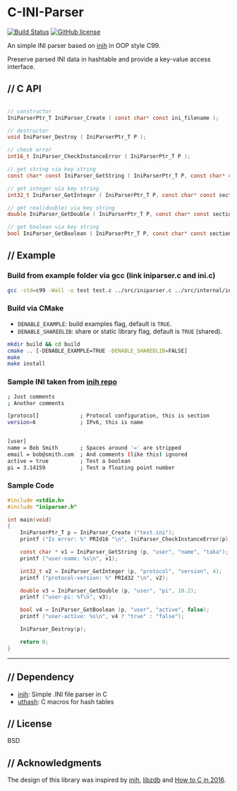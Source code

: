# C-INI-Parser

[![Build Status](https://travis-ci.org/taka-wang/c-ini-parser.svg?branch=master)](https://travis-ci.org/taka-wang/c-ini-parser)
[![GitHub license](https://img.shields.io/badge/license-BSD-blue.svg)](https://raw.githubusercontent.com/taka-wang/c-ini-parser/master/LICENSE)

An simple INI parser based on [inih](https://github.com/benhoyt/inih) in OOP style C99.

Preserve parsed INI data in hashtable and provide a key-value access interface.

## // C API

```c

// constructor
IniParserPtr_T IniParser_Create ( const char* const ini_filename );

// destructor
void IniParser_Destroy ( IniParserPtr_T P );

// check error
int16_t IniParser_CheckInstanceError ( IniParserPtr_T P );

// get string via key string
const char* const IniParser_GetString ( IniParserPtr_T P, const char* const section, const char* const name, const char* const default_value );

// get integer via key string
int32_t IniParser_GetInteger ( IniParserPtr_T P, const char* const section, const char* const name, long default_value );

// get real(double) via key string
double IniParser_GetDouble ( IniParserPtr_T P, const char* const section, const char* const name, double default_value );

// get boolean via key string
bool IniParser_GetBoolean ( IniParserPtr_T P, const char* const section, const char* const name, bool default_value );
```

## // Example

### Build from example folder via gcc (link iniparser.c and ini.c)

```bash
gcc -std=c99 -Wall -o test test.c ../src/iniparser.c ../src/internal/ini.c -I../src
```

### Build via CMake

- `DENABLE_EXAMPLE`: build examples flag, default is `TRUE`.
- `DENABLE_SHAREDLIB`: share or static library flag, default is `TRUE` (shared).

```bash
mkdir build && cd build
cmake .. [-DENABLE_EXAMPLE=TRUE -DENABLE_SHAREDLIB=FALSE]
make
make install
```

### Sample INI taken from [inih repo](https://github.com/benhoyt/inih)

```bash
; Just comments
; Another comments

[protocol]             ; Protocol configuration, this is section
version=6              ; IPv6, this is name


[user]
name = Bob Smith       ; Spaces around '=' are stripped
email = bob@smith.com  ; And comments (like this) ignored
active = true          ; Test a boolean
pi = 3.14159           ; Test a floating point number
```

### Sample Code

```c
#include <stdio.h>
#include "iniparser.h"

int main(void)
{
    IniParserPtr_T p = IniParser_Create ("test.ini");
    printf ("Is error: %" PRId16 "\n", IniParser_CheckInstanceError(p));

    const char * v1 = IniParser_GetString (p, "user", "name", "taka");
    printf ("user-name: %s\n", v1);

    int32_t v2 = IniParser_GetInteger (p, "protocol", "version", 4);
    printf ("protocol-version: %" PRId32 "\n", v2);

    double v3 = IniParser_GetDouble (p, "user", "pi", 10.2);
    printf ("user-pi: %f\n", v3);

    bool v4 = IniParser_GetBoolean (p, "user", "active", false);
    printf ("user-active: %s\n", v4 ? "true" : "false");

    IniParser_Destroy(p);

    return 0;
}
```

---

## // Dependency

- [inih](https://github.com/benhoyt/inih): Simple .INI file parser in C
- [uthash](https://github.com/troydhanson/uthash): C macros for hash tables

## // License

BSD

## // Acknowledgments

The design of this library was inspired by [inih](https://github.com/benhoyt/inih), [libzdb](https://github.com/taka-wang/libzdb) and [How to C in 2016](https://matt.sh/howto-c).